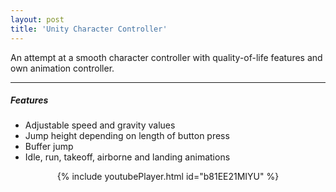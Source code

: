 ```yaml
---
layout: post
title: 'Unity Character Controller'
---
```

An attempt at a smooth character controller with quality-of-life features and own animation controller.

---
##### Features

- Adjustable speed and gravity values
- Jump height depending on length of button press
- Buffer jump
- Idle, run, takeoff, airborne and landing animations

<div align="center">
{% include youtubePlayer.html id="b81EE21MIYU" %}
</div>